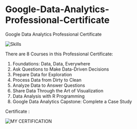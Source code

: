 # Google-Data-Analytics-Professional-Certificate
Google Data Analytics Professional Certificate

![Skills](https://github.com/dftesting/Google-Data-Analytics-Professional-Certificate/assets/172339522/213dec24-176e-47fa-84a1-ff93ac97f489)

There are 8 Courses in this Professional Certificate:
1. Foundations: Data, Data, Everywhere
2. Ask Questions to Make Data-Driven Decisions
3. Prepare Data for Exploration
4. Process Data from Dirty to Clean
5. Analyze Data to Answer Questions
6. Share Data Through the Art of Visualization
7. Data Analysis with R Programming
8. Google Data Analytics Capstone: Complete a Case Study

Certificate :

![MY CERTIFICATION](https://github.com/dftesting/Google-Data-Analytics-Professional-Certificate/assets/172339522/b419a5b1-e6b3-4d95-8ce4-c79bc3b5c00e)
